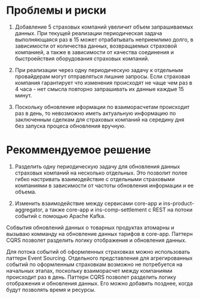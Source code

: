 # Проблемы и риски

1. Добавление 5 страховых компаний увеличит объем запрашиваемых данных. При текущей реализации периодическая задача выполняющаяся раз в 15 может отрабатывать неприемлимо долго, в зависимости от количества данных, возвращаемых страховой компанией, а также в зависимости от качества соединения и быстроействия оборудования страховых компаний.

2. При реализации через одну периодическую задачу к отдельным провайдерам могут отправляться лишние запросы. Если страховая компания гарантирует что изменения происходят не чаще чем раз в 4 часа - нет смысла повторно запрашивать их данные каждые 15 минут.

3. Поскольку обновление иформации по взаиморасчетам происходит раз в день, то невозможно иметь актуальную информацию по заключенным сделкам для страховых компаний на середину дня без запуска процеса обновления вручную.


# Рекоммендуемое решение

1. Разделить одну периодическую задачу для обновления данных страховых компаний на несколько отдельных. Это позволит полее гибко настривать взаимодействие с отдельными страховыми компаниями в зависимости от частоты обновления информации и ее объема.

2. Изменить взаимодействие между сервисами core-app и ins-product-aggregator, а также core-app и ins-comp-settlement с REST на потоки событий с помощью Apache Kafka.

Собвытия обновлений данных о товарных продуктах атомарны и вызываю комманду на обновление данных тарифов в core-app. Паттерн CQRS позволет разделить логику отображения и обновления данных.

Для потока событий об оформленных страховках можно использовать паттерн Event Sourcing. Отдельного представления для агрегированных событий по оформленным страховкам возможно не потребуется на начальных этапах, поскольку взаиморасчет между компаниями происходит раз в день. Паттерн CQRS позволет разделить логику отображения и обновления данных. Его можно добавить позднее, когда будут позволять время и ресурсы.
